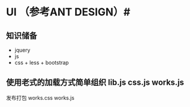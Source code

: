 # UI （参考ANT DESIGN）#

## 知识储备 ##
- jquery
-  js
-  css + less + bootstrap

## 使用老式的加载方式简单组织 lib.js css.js works.js   ##
发布打包   works.css  works.js




